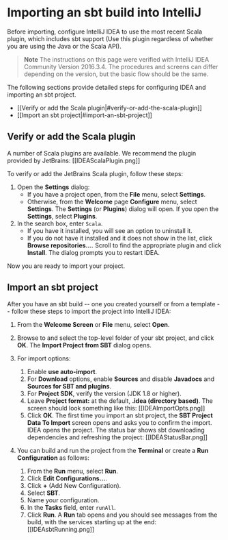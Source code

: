 # Importing an sbt build into IntelliJ

Before importing, configure IntelliJ IDEA to use the most recent Scala plugin, which includes sbt support (Use this plugin regardless of whether you are using the Java or the Scala API).

> **Note** The instructions on this page were verified with IntelliJ IDEA Community Version 2016.3.4. The procedures and screens can differ depending on the version, but the basic flow should be the same.

The following sections provide detailed steps for configuring IDEA and importing an sbt project.

* [[Verify or add the Scala plugin|#verify-or-add-the-scala-plugin]]
* [[Import an sbt project|#import-an-sbt-project]]

## Verify or add the Scala plugin
A number of Scala plugins are available. We recommend the plugin provided by JetBrains:
[[IDEAScalaPlugin.png]]

To verify or add the JetBrains Scala plugin, follow these steps:

1. Open the **Settings** dialog:
    * If you have a project open, from the **File** menu, select **Settings**.
    * Otherwise, from the **Welcome** page **Configure** menu, select **Settings**.
    The **Settings** (or **Plugins**) dialog will open. If you open the **Settings**, select **Plugins**.
1. In the search box, enter `Scala`.
    * If you have it installed, you will see an option to uninstall it. 
    * If you do not have it installed and it does not show in the list, click **Browse repositories...**. Scroll to find the appropriate plugin and click **Install**. 
    The dialog prompts you to restart IDEA.
    
Now you are ready to import your project.

## Import an sbt project
After you have an sbt build -- one you created yourself or from a template -- follow these steps to import the project into IntelliJ IDEA:

1. From the **Welcome Screen** or **File** menu, select **Open**.
1. Browse to and select the top-level folder of your sbt project, and click **OK**.
    The **Import Project from SBT** dialog opens.
    
1. For import options:
    1. Enable **use auto-import**.
    1. For **Download** options, enable **Sources** and disable **Javadocs** and **Sources for SBT and plugins**.
    1. For **Project SDK**, verify the version (JDK 1.8 or higher). 
    1. Leave **Project format:** at the default, **.idea (directory based)**. The screen should look something like this:
        [[IDEAImportOpts.png]]
    1. Click **OK**. 
        The first time you import an sbt project, the **SBT Project Data To Import** screen opens and asks you to confirm the import. IDEA opens the project. The status bar shows sbt downloading dependencies and refreshing the project:
    [[IDEAStatusBar.png]] 
1. You can build and run the project from the **Terminal** or create a **Run Configuration** as follows:
    1. From the **Run** menu, select **Run**.
    1. Click **Edit Configurations...**.
    1. Click **+** (Add New Configuration).
    1. Select **SBT**.
    1. Name your configuration. 
    1. In the **Tasks** field, enter `runAll`.
    1. Click **Run**.
        A **Run** tab opens and you should see messages from the build, with the services starting up at the end:
        [[IDEAsbtRunning.png]]
        

         
    

  
